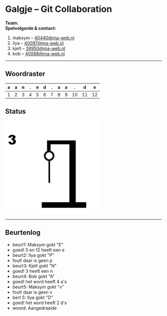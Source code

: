 # Galgje – Git Collaboration

**Team:** <Teamnaam>  
**Spelvolgorde & contact:**
1. maksym – <40440@ma-web.nl>
2. ilya – <40097@ma-web.nl>
3. kjelt – <39950@ma-web.nl>
4. bob – <40068@ma-web.nl>

---

## Woordraster
<!-- Pas het aantal kolommen aan aan de woordlengte -->
| a | a | n | . | e | d | . | a | a | . | d | e |
| - | - | - | - | - | - | - | - | - | - | - | - |
| 1 | 2 | 3 | 4 | 5 | 6 | 7 | 8 | 9 | 10 | 11 | 12 |

## Status
![status](images/3.png)

---

## Beurtenlog
- beurt1: Maksym gokt "E"
- goed! 5 en 12 heeft een e 
- beurt2: Ilya gokt "P"
- fout! daar is geen p
- beurt3: Kjelt gokt "N"
- goed! 3 heeft een n
- beurt4: Bob gokt "A"
- goed! het word heeft 4 a's
- beurt5: Maksym gokt "v"
- fout! daar is geen v
- bert 5: Ilya gokt "D"
- goed! het word heeft 2 d's
- woord: Aangedraaide